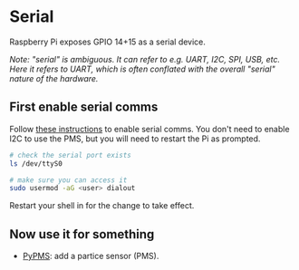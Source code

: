 # Serial

Raspberry Pi exposes GPIO 14+15 as a serial device.

_Note: "serial" is ambiguous. It can refer to e.g. UART, I2C, SPI, USB, etc. Here it refers to UART, which is often conflated with the overall "serial" nature of the hardware._

## First enable serial comms

Follow [these instructions](https://github.com/sbcshop/Air-Monitoring-HAT#enable-i2c-and-serial-interface) to enable serial comms. You don't need to enable I2C to use the PMS, but you will need to restart the Pi as prompted.

```sh
# check the serial port exists
ls /dev/ttyS0

# make sure you can access it
sudo usermod -aG <user> dialout
```

Restart your shell in for the change to take effect.

## Now use it for something

- [PyPMS](pypms.md): add a partice sensor (PMS).
